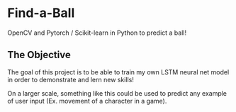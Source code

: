 # Find-a-Ball
OpenCV and Pytorch / Scikit-learn in Python to predict a ball!

## The Objective 

The goal of this project is to be able to train my own LSTM neural net model in order to demonstrate and lern new skills!

On a larger scale, something like this could be used to predict any example of user input (Ex. movement of a character in a game). 



